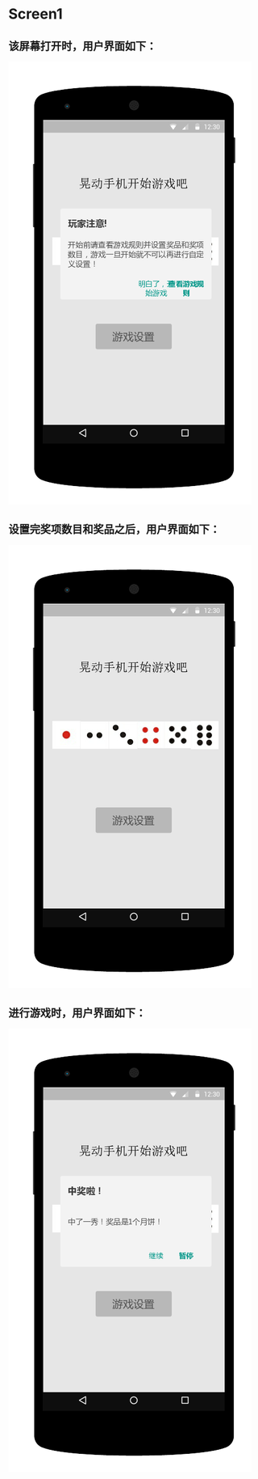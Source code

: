 # Screen1
## 该屏幕打开时，用户界面如下：
![](Screen1（3）.png)

## 设置完奖项数目和奖品之后，用户界面如下：

![](Screen1（2）.png)

## 进行游戏时，用户界面如下：

![](Screen1.png)
